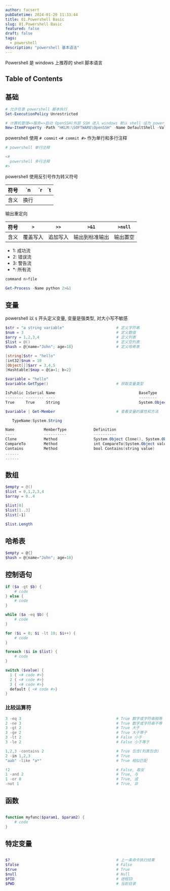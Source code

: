 ```yaml
---
author: facsert
pubDatetime: 2024-01-20 11:33:44
title: 01.Powershell Basic
slug: 01.Powershell Basic
featured: false
draft: false
tags:
  - powershell
description: "powershell 基本语法"
---
```


Powershell 是 windows 上推荐的 shell 脚本语言

## Table of Contents

## 基础

```powershell
# 允许任意 powershell 脚本执行
Set-ExecutionPolicy Unrestricted

# 计算机管理=>服务=>启动 OpenSSH(外部 SSH 进入 windows 默认 shell 设为 powershell)
New-ItemProperty -Path "HKLM:\SOFTWARE\OpenSSH" -Name DefaultShell -Value "C:\Windows\System32\WindowsPowerShell\v1.0\powershell.exe" -PropertyType String -Force
```

powershell 使用 `# commit` `<# commit #>` 作为单行和多行注释

```powershell
# powershell 单行注释

<#
  powershell 多行注释
#>
```

powershell 使用反引号作为转义符号

| 符号 | \`n  | \`r | \`t |
| :--: | :--: | :-: | :-: |
| 含义 | 换行 |     |     |

输出重定向

| 符号 |   `>`    |   `>>`   |     `>&1`      | `>null`  |
| :--: | :------: | :------: | :------------: | :------: |
| 含义 | 覆盖写入 | 追加写入 | 输出到标准输出 | 输出置空 |

- 1: 成功流
- 2: 错误流
- 3: 警告流
- \*: 所有流

```powershell
command n>file

Get-Process -Name python 2>&1
```

## 变量

powershell 以 `$` 开头定义变量, 变量是强类型, 对大小写不敏感

```powershell
$str = "a string variable"                       # 定义字符串
$num = 3                                         # 定义数值
$arry = 1,2,3,4                                  # 定义列表
$list = @()                                      # 定义空列表
$hash = @{name="John"; age=18}                   # 定义哈希表

[string]$str = "hello"
[int32]$num = 10
[Object[]]$arr = 3,4,5
[Hashtable]$map = @{a=1; b=2}
```

```powershell
$variable = "hello"
$variable.GetType()                              # 获取变量类型

IsPublic IsSerial Name                                     BaseType
-------- -------- ----                                     --------
True     True     String                                   System.Object

$variable | Get-Member                           # 查看变量的属性和方法

   TypeName:System.String

Name             MemberType            Definition
----             ----------            ----------
Clone            Method                System.Object Clone(), System.Object ICloneable.Clone()
CompareTo        Method                int CompareTo(System.Object value), int CompareTo(string strB), int I...
Contains         Method                bool Contains(string value)
......
......
```

## 数组

```powershell
$empty = @()
$list = 0,1,2,3,4
$array = 0..4

$list[0]
$list[1..3]
$list[-1]

$list.Length
```

## 哈希表

```powershell
$empty = @{}
$hash = @{name="John"; age=18}
```

## 控制语句

```powershell
if ($a -gt $b) {
    # code
} else {
    # code
}

while ($a -eq $b) {
    # code
}

for ($i = 0; $i -lt 10; $i++) {
    # code
}

foreach ($i in $list) {
    # code
}

switch ($value) {
  1 { <# code #>}
  2 { <# code #>}
  3 { <# code #>}
  default { <# code #>}
}
```

### 比较运算符

```powershell
3 -eq 3                                          # True 数字或字符串相等
2 -ne 3                                          # True 数字或字符串不等
3 -gt 2                                          # True 大于
3 -ge 2                                          # True 大于等于
3 -lt 2                                          # False 小于
3 -le 2                                          # False 小于等于

1,2,3 -contains 2                                # True 包含(列表包含)
2 -in 1,2,3                                      # True
"aab" -like "a*"                                 # True 相似匹配

!2                                               # False, 取反
1 -and 2                                         # True, 与
1 -or 0                                          # True, 或
-not 1                                           # True, 非
```

## 函数

```powershell

function myfunc($param1, $param2) {
    # code
}

```

## 特定变量

```powershell

$?                                               # 上一条命令执行结果
$false                                           # False
$true                                            # True
$null                                            # Null
$PID                                             # 进程ID
$PWD                                             # 当前目录

```

